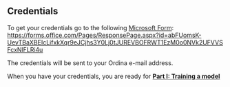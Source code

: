 ## Credentials
To get your credentials go to the following [Microsoft Form](https://forms.office.com/Pages/ResponsePage.aspx?id=abFUomsK-UevTBaXBEIcLifxkXqr9eJCjhs3Y0Lj0tJUREVBOFRWT1EzM0o0NVk2UFVVSFcxNlFLRi4u):   
https://forms.office.com/Pages/ResponsePage.aspx?id=abFUomsK-UevTBaXBEIcLifxkXqr9eJCjhs3Y0Lj0tJUREVBOFRWT1EzM0o0NVk2UFVVSFcxNlFLRi4u

The credentials will be sent to your Ordina e-mail address.

When you have your credentials, you are ready for [**Part I: Training a model**](https://github.com/OrdinaRoelant/MLStudioWorkshop/blob/master/Training%20a%20model/workshop.md)  
